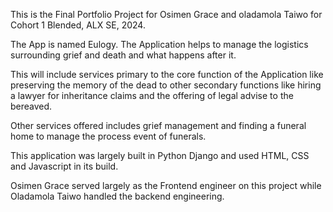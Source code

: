 This is the Final Portfolio Project for Osimen Grace and oladamola Taiwo for Cohort 1 Blended, ALX SE, 2024.

The App is named Eulogy. The Application helps to manage the logistics surrounding grief and death and what happens after it.

This will include services primary to the core function of the Application like preserving the memory of the dead to other secondary functions like hiring a lawyer for inheritance claims and the offering of legal advise to the bereaved. 

Other services offered includes grief management and finding a funeral home to manage the process event of funerals.

This application was largely built in Python Django and used HTML, CSS and Javascript in its build.

Osimen Grace served largely as the Frontend engineer on this project while Oladamola Taiwo handled the backend engineering.